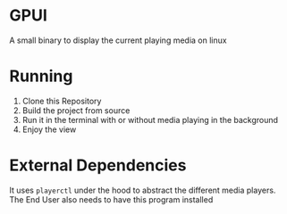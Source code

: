 # GPUI
A small binary to display the current playing media on linux

# Running
1. Clone this Repository
2. Build the project from source 
3. Run it in the terminal with or without media playing in the background
4. Enjoy the view

# External Dependencies
It uses `playerctl` under the hood to abstract the different media players.
The End User also needs to have this program installed